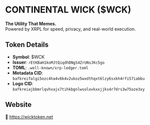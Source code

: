# CONTINENTAL WICK ($WCK)

**The Utility That Memes.**  
Powered by XRPL for speed, privacy, and real-world execution.

## Token Details
- **Symbol**: $WCK  
- **Issuer**: `rEtKBaH1koMJtQiqdhDNgS4ZrUNsJKc5go`  
- **TOML**: `.well-known/xrp-ledger.toml`  
- **Metadata CID**: `bafkreifalgi5ozc4ha4v6k4v2ukoz5wxdthqxt6lzy6sxkh4rfi57iabbu`  
- **Logo CID**: `bafkreiajbbmrlqvhxajx7tihkbgnlwsolovkxxjjks4r7drs3w75oze3xy`

## Website
🔗 https://wicktoken.net
